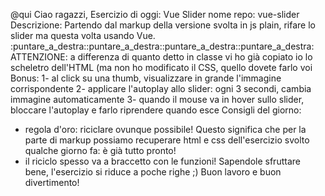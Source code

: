
@qui
Ciao ragazzi,
Esercizio di oggi: Vue Slider
nome repo: vue-slider
Descrizione:
Partendo dal markup della versione svolta in js plain, rifare lo slider ma questa volta usando Vue.
:puntare_a_destra::puntare_a_destra::puntare_a_destra::puntare_a_destra: ATTENZIONE: a differenza di quanto detto in classe vi ho già copiato io lo scheletro dell'HTML (ma non ho modificato il CSS, quello dovete farlo voi
Bonus:
1- al click su una thumb, visualizzare in grande l'immagine corrispondente
2- applicare l'autoplay allo slider: ogni 3 secondi, cambia immagine automaticamente
3- quando il mouse va in hover sullo slider, bloccare l'autoplay e farlo riprendere quando esce
Consigli del giorno:
- regola d'oro: riciclare ovunque possibile! Questo significa che per la parte di markup possiamo recuperare html e css dell'esercizio svolto qualche giorno fa: è già tutto pronto!
- il riciclo spesso va a braccetto con le funzioni! Sapendole sfruttare bene, l'esercizio si riduce a poche righe ;)
Buon lavoro e buon divertimento!